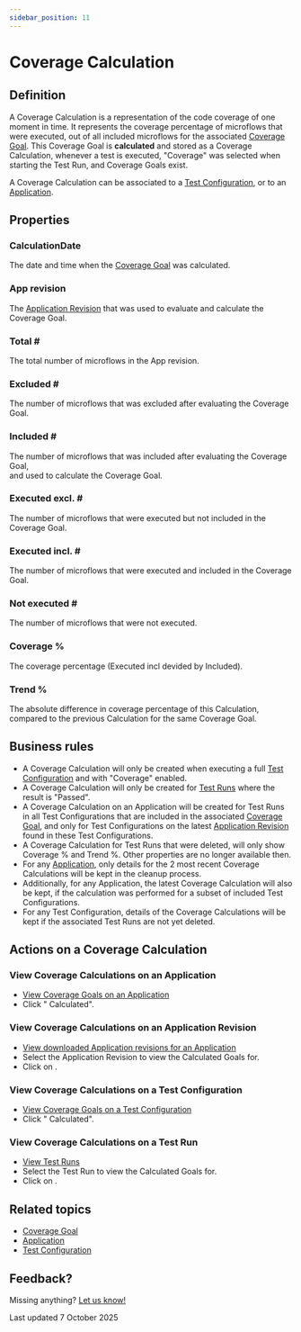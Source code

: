 ```yaml
---
sidebar_position: 11
---
```


# Coverage Calculation

## Definition

A Coverage Calculation is a representation of the code coverage of one moment in time. It represents the coverage percentage of microflows that were executed, out of all included microflows for the associated [Coverage Goal](coverage-goal).  This Coverage Goal is **calculated** and stored as a Coverage Calculation, whenever a test is executed, "Coverage" was selected when starting the Test Run, and Coverage Goals exist. 

A Coverage Calculation can be associated to a [Test Configuration](test-configuration), or to an [Application](application).


## Properties

### CalculationDate  
The date and time when the [Coverage Goal](coverage-goal) was calculated.          

### App revision     
The [Application Revision](application-revision) that was used to evaluate and calculate the Coverage Goal.            

### Total \#          
The total number of microflows in the App revision.              

### Excluded \#       
The number of microflows that was excluded after evaluating the Coverage Goal.     

### Included \#       
The number of microflows that was included after evaluating the Coverage Goal, <br/> and used to calculate the Coverage Goal.            

### Executed excl. \# 
The number of microflows that were executed but not included in the Coverage Goal. 

### Executed incl. \# 
The number of microflows that were executed and included in the Coverage Goal.     

### Not executed \#   
The number of microflows that were not executed. 

### Coverage %       
The coverage percentage (Executed incl devided by Included).     

### Trend %          
The absolute difference in coverage percentage of this Calculation, <br/> compared to the previous Calculation for the same Coverage Goal. 




## Business rules
- A Coverage Calculation will only be created when executing a full [Test Configuration](test-configuration) and with "Coverage" enabled.
- A Coverage Calculation will only be created for [Test Runs](test-run) where the result is "Passed".
- A Coverage Calculation on an Application will be created for Test Runs in all Test Configurations that are included in the associated [Coverage Goal](coverage-goal), and only for Test Configurations on the latest [Application Revision](application-revision) found in these Test Configurations.
- A Coverage Calculation for Test Runs that were deleted, will only show Coverage % and Trend %. Other properties are no longer available then.
- For any [Application](application), only details for the 2 most recent Coverage Calculations will be kept in the cleanup process.
- Additionally, for any Application, the latest Coverage Calculation will also be kept, if the calculation was performed for a subset of included Test Configurations.
- For any Test Configuration, details of the Coverage Calculations will be kept if the associated Test Runs are not yet deleted.

## Actions on a Coverage Calculation

### View Coverage Calculations on an Application
- [View Coverage Goals on an Application](coverage-goal#view-coverage-goals-on-an-application)
- Click "<i class="fal fa-eye"></i> Calculated".

### View Coverage Calculations on an Application Revision
- [View downloaded Application revisions for an Application](application-revision#view-downloaded-application-revisions-for-an-application)
- Select the Application Revision to view the Calculated Goals for.
- Click on <i class="fal fa-umbrella"></i>.

### View Coverage Calculations on a Test Configuration
- [View Coverage Goals on a Test Configuration](coverage-goal#view-coverage-goals-on-a-test-configuration)
- Click "<i class="fal fa-eye"></i> Calculated".

### View Coverage Calculations on a Test Run
- [View Test Runs](test-run#view-test-runs)
- Select the Test Run to view the Calculated Goals for.
- Click on <i class="fal fa-umbrella"></i>.

## Related topics
- [Coverage Goal](coverage-goal)
- [Application](application)
- [Test Configuration](test-configuration)

## Feedback?
Missing anything? [Let us know!](mailto:support@menditect.com)

Last updated 7 October 2025